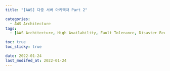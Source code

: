 ```yaml
---
title: "[AWS] 다중 서버 아키텍처 Part 2"

categories:
  - AWS Architecture
tags:
  - [AWS Architecture, High Availability, Fault Tolerance, Disaster Recovery, AWS VPC, AWS EC2, NAT Gateway, AWS RDS]

toc: true
toc_sticky: true

date: 2022-01-24
last_modifed_at: 2022-01-24
---
```


